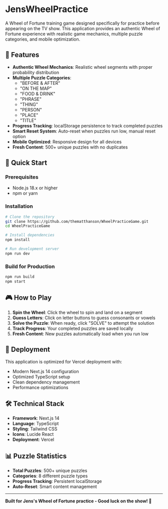 # JensWheelPractice

A Wheel of Fortune training game designed specifically for practice before appearing on the TV show. This application provides an authentic Wheel of Fortune experience with realistic game mechanics, multiple puzzle categories, and mobile optimization.

## 🎯 Features

- **Authentic Wheel Mechanics**: Realistic wheel segments with proper probability distribution
- **Multiple Puzzle Categories**: 
  - "BEFORE & AFTER"
  - "ON THE MAP" 
  - "FOOD & DRINK"
  - "PHRASE"
  - "THING"
  - "PERSON"
  - "PLACE"
  - "TITLE"
- **Progress Tracking**: localStorage persistence to track completed puzzles
- **Smart Reset System**: Auto-reset when puzzles run low, manual reset option
- **Mobile Optimized**: Responsive design for all devices
- **Fresh Content**: 500+ unique puzzles with no duplicates

## 🚀 Quick Start

### Prerequisites
- Node.js 18.x or higher
- npm or yarn

### Installation
```bash
# Clone the repository
git clone https://github.com/thematthanson/WheelPracticeGame.git
cd WheelPracticeGame

# Install dependencies
npm install

# Run development server
npm run dev
```

### Build for Production
```bash
npm run build
npm start
```

## 🎮 How to Play

1. **Spin the Wheel**: Click the wheel to spin and land on a segment
2. **Guess Letters**: Click on letter buttons to guess consonants or vowels
3. **Solve the Puzzle**: When ready, click "SOLVE" to attempt the solution
4. **Track Progress**: Your completed puzzles are saved locally
5. **Fresh Content**: New puzzles automatically load when you run low

## 📱 Deployment

This application is optimized for Vercel deployment with:
- Modern Next.js 14 configuration
- Optimized TypeScript setup
- Clean dependency management
- Performance optimizations

## 🛠️ Technical Stack

- **Framework**: Next.js 14
- **Language**: TypeScript
- **Styling**: Tailwind CSS
- **Icons**: Lucide React
- **Deployment**: Vercel

## 📊 Puzzle Statistics

- **Total Puzzles**: 500+ unique puzzles
- **Categories**: 8 different puzzle types
- **Progress Tracking**: Persistent localStorage
- **Auto-Reset**: Smart content management

---

**Built for Jens's Wheel of Fortune practice - Good luck on the show! 🎯**
